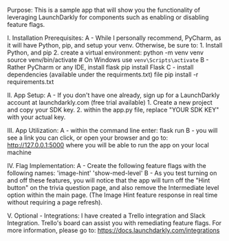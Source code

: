 Purpose: This is a sample app that will show you the functionality of leveraging LaunchDarkly for components such as enabling or disabling feature flags.

I.  Installation Prerequisites: 
    A - While I personally recommend, PyCharm, as it will have Python, pip, and setup your venv. Otherwise, be sure to:
        1. Install Python, and pip
        2. create a virtual environment:
            python -m venv venv
            source venv/bin/activate  # On Windows use `venv\Scripts\activate`
    B - Rather PyCharm or any IDE, install flask
          pip install Flask
    C - install dependencies (available under the requirments.txt) file
          pip install -r requirements.txt

II. App Setup:
    A - If you don't have one already, sign up for a LaunchDarkly account at launchdarkly.com (free trial available)
        1. Create a new project and copy your SDK key.
        2. within the app.py file, replace "YOUR SDK KEY" with your actual key.

III. App Utilization:
    A - within the command line enter:
         flask run
    B - you will see a link you can click, or open your browser and go to: http://127.0.0.1:5000 where you will be able to run the app on your local machine

IV. Flag Implementation:
    A - Create the following feature flags with the following names:
        'image-hint'
        'show-med-level'
    B - As you test turning on and off these features, you will notice that the app will turn off the "Hint button" on the trivia question page, 
        and also remove the Intermediate level option within the main page. (The Image Hint feature response in real time without requiring a page refresh).

V. Optional - Integrations:
    I have created a Trello integration and Slack Integration. Trello's board can assist you with remediating feature flags. For more information, please go to:
    https://docs.launchdarkly.com/integrations
